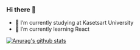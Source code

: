 ### Hi there 👋

- 🔭 I’m currently studying at Kasetsart University
- 🌱 I’m currently learning React

[![Anurag's github stats](https://github-readme-stats.vercel.app/api?username=nicenicegame&show_icons=true&theme=vue)](https://github.com/anuraghazra/github-readme-stats)

